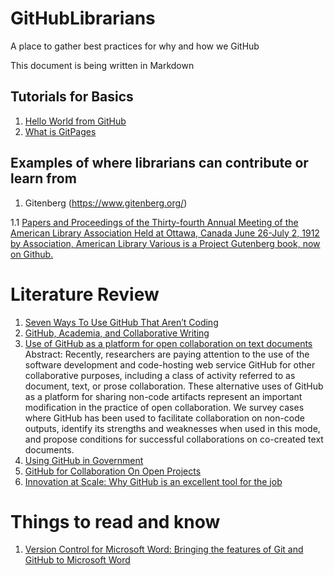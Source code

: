 # GitHubLibrarians
A place to gather best practices for why and how we GitHub

This document is being written in Markdown

## Tutorials for Basics
1. [Hello World from GitHub](https://guides.github.com/activities/hello-world/)
2. [What is GitPages](https://pages.github.com/)


## Examples of where librarians can contribute or learn from
1. Gitenberg (https://www.gitenberg.org/)

1.1 [Papers and Proceedings of the Thirty-fourth Annual Meeting of the American Library Association Held at Ottawa, Canada June 26-July 2, 1912 by Association, American Library Various is a Project Gutenberg book, now on Github.](https://github.com/GITenberg/Papers-and-Proceedings-of-the-Thirty-fourth-Annual-Meeting-of-the-American-Library-Associatio__45756)

# Literature Review
1. [Seven Ways To Use GitHub That Aren’t Coding](https://readwrite.com/2013/11/08/seven-ways-to-use-github-that-arent-coding/)
2. [GitHub, Academia, and Collaborative Writing](https://www.hastac.org/blogs/harrisonm/2013/10/12/github-academia-and-collaborative-writing)
3. [Use of GitHub as a platform for open collaboration on text documents](https://dl.acm.org/citation.cfm?id=2789838&dl=ACM&coll=DL) Abstract: Recently, researchers are paying attention to the use of the software development and code-hosting web service GitHub for other collaborative purposes, including a class of activity referred to as document, text, or prose collaboration. These alternative uses of GitHub as a platform for sharing non-code artifacts represent an important modification in the practice of open collaboration. We survey cases where GitHub has been used to facilitate collaboration on non-code outputs, identify its strengths and weaknesses when used in this mode, and propose conditions for successful collaborations on co-created text documents.
4. [Using GitHub in Government](http://thegovlab.org/using-github-in-government-a-look-at-a-new-collaboration-platform/)
5. [GitHub for Collaboration On Open Projects](https://mozillascience.github.io/working-open-workshop/github_for_collaboration/)
6. [Innovation at Scale: Why GitHub is an excellent tool for the job](https://hackernoon.com/innovation-at-scale-why-github-is-an-excellent-tool-for-the-job-1fcbff376f8d)

# Things to read and know
1. [Version Control for Microsoft Word: Bringing the features of Git and GitHub to Microsoft Word](https://www.simuldocs.com/blog/ben-morris/version-control-for-microsoft-word)

